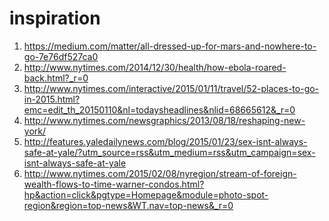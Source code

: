 inspiration
===========

1. https://medium.com/matter/all-dressed-up-for-mars-and-nowhere-to-go-7e76df527ca0
1. http://www.nytimes.com/2014/12/30/health/how-ebola-roared-back.html?_r=0
1. http://www.nytimes.com/interactive/2015/01/11/travel/52-places-to-go-in-2015.html?emc=edit_th_20150110&nl=todaysheadlines&nlid=68665612&_r=0
1. http://www.nytimes.com/newsgraphics/2013/08/18/reshaping-new-york/
1. http://features.yaledailynews.com/blog/2015/01/23/sex-isnt-always-safe-at-yale/?utm_source=rss&utm_medium=rss&utm_campaign=sex-isnt-always-safe-at-yale
1. http://www.nytimes.com/2015/02/08/nyregion/stream-of-foreign-wealth-flows-to-time-warner-condos.html?hp&action=click&pgtype=Homepage&module=photo-spot-region&region=top-news&WT.nav=top-news&_r=0
